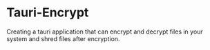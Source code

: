 # Tauri-Encrypt
Creating a tauri application that can encrypt and decrypt files in your system and shred files after encryption.
